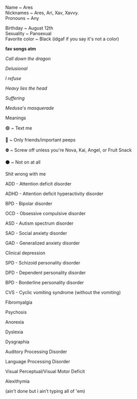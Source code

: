 Name ~ Ares                          
Nicknames ~ Ares, Ari, Xav, Xavvy.       
Pronouns ~ Any
                      
Birthday ~ August 12th               
Sexuality ~ Pansexual                
Favorite color ~ Black (idgaf if you say it's not a color)

**fav songs atm**

*Call down the dragon*

*Delusional*

*I refuse*

*Heavy lies the head*

*Suffering*

*Medusa's masquerade*




Meanings

🟢 ~ Text me

🌙 ~ Only friends/important peeps

⛔️ ~ Screw off unless you're Nova, Kai, Angel, or Fruit Snack

⚫️ ~ Not on at all




Shit wrong with me

ADD - Attention deficit disorder

ADHD - Attention deficit hyperactivity disorder

BPD - Bipolar disorder

OCD - Obsessive compulsive disorder

ASD - Autism spectrum disorder

SAD - Social anxiety disorder

GAD - Generalized anxiety disorder

Clinical depression

SPD - Schizoid personality disorder

DPD - Dependent personality disorder

BPD - Borderline personality disorder

CVS - Cyclic vomiting syndrome (without the vomiting)

Fibromyalgia

Psychosis

Anorexia

Dyslexia

Dysgraphia

Auditory Processing Disorder

Language Processing Disorder

Visual Perceptual/Visual Motor Deficit

Alexithymia

(ain't done but i ain't typing all of 'em)
